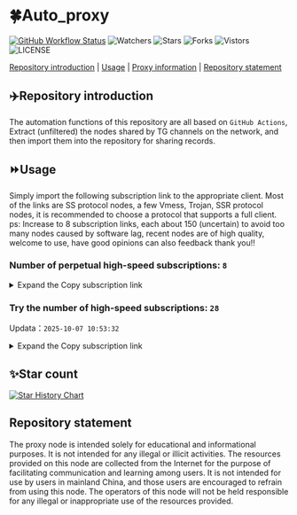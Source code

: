 # 🍀Auto_proxy
[![GitHub Workflow Status](https://img.shields.io/github/actions/workflow/status/PangTouY00/Auto_proxy/main.yml?branch=main)](https://github.com/PangTouY00/Auto_proxy/actions/workflows/main.yml?branch=main) 
![Watchers](https://img.shields.io/github/watchers/w1770946466/Auto_proxy) ![Stars](https://img.shields.io/github/stars/PangTouY00/Auto_proxy) ![Forks](https://img.shields.io/github/forks/w1770946466/Auto_proxy) ![Vistors](https://visitor-badge.laobi.icu/badge?page_id=PangTouY00.Auto_proxy) ![LICENSE](https://img.shields.io/badge/license-CC%20BY--SA%204.0-green.svg)

[Repository introduction](https://github.com/PangTouY00/Auto_proxy#Repositoryintroduction) | [Usage](https://github.com/PangTouY00/Auto_proxy#Usage) | [Proxy information](https://github.com/PangTouY00/Auto_proxy#Proxyinformation) | [Repository statement](https://github.com/PangTouY00/Auto_proxy#Repositorystatement)

## ✈️Repository introduction
The automation functions of this repository are all based on `GitHub Actions`,
Extract (unfiltered) the nodes shared by TG channels on the network, and then import them into the repository for sharing records.

## ⏩Usage
Simply import the following subscription link to the appropriate client. Most of the links are SS protocol nodes, a few Vmess, Trojan, SSR protocol nodes, it is recommended to choose a protocol that supports a full client.
ps: Increase to 8 subscription links, each about 150 (uncertain) to avoid too many nodes caused by software lag, recent nodes are of high quality, welcome to use, have good opinions can also feedback thank you!!

### Number of perpetual high-speed subscriptions: `8`

<details>
  <summary>Expand the Copy subscription link</summary>

  
- [Multiprotocol Base64 encoding](https://raw.githubusercontent.com/PangTouY00/Auto_proxy/main/Long_term_subscription1)
`https://raw.githubusercontent.com/PangTouY00/Auto_proxy/main/Long_term_subscription_num`
`Total number of merge nodes: 284`

- [Multiprotocol Base64 encoding](https://raw.githubusercontent.com/PangTouY00/Auto_proxy/main/Long_term_subscription1)
`https://raw.githubusercontent.com/PangTouY00/Auto_proxy/main/Long_term_subscription1`
`Total number of merge nodes: 36`

- [Multiprotocol Base64 encoding](https://raw.githubusercontent.com/PangTouY00/Auto_proxy/main/Long_term_subscription2)
`https://raw.githubusercontent.com/PangTouY00/Auto_proxy/main/Long_term_subscription2`
`Total number of merge nodes: 36`

- [Multiprotocol Base64 encoding](https://raw.githubusercontent.com/PangTouY00/Auto_proxy/main/Long_term_subscription3)
`https://raw.githubusercontent.com/PangTouY00/Auto_proxy/main/Long_term_subscription3`
`Total number of merge nodes: 36`

- [Multiprotocol Base64 encoding](https://raw.githubusercontent.com/PangTouY00/Auto_proxy/main/Long_term_subscription4)
`https://raw.githubusercontent.com/PangTouY00/Auto_proxy/main/Long_term_subscription4`
`Total number of merge nodes: 36`

- [Multiprotocol Base64 encoding](https://raw.githubusercontent.comPangTouY00/Auto_proxy/main/Long_term_subscription5)
`https://raw.githubusercontent.com/PangTouY00/Auto_proxy/main/Long_term_subscription5`
`Total number of merge nodes: 36`

- [Multiprotocol Base64 encoding](https://raw.githubusercontent.com/PangTouY00/Auto_proxy/main/Long_term_subscription6)
`https://raw.githubusercontent.com/PangTouY00/Auto_proxy/main/Long_term_subscription6`
`Total number of merge nodes: 36`

- [Multiprotocol Base64 encoding](https://raw.githubusercontent.com/PangTouY00/Auto_proxy/main/Long_term_subscription7)
`https://raw.githubusercontent.com/PangTouY00/Auto_proxy/main/Long_term_subscription7`
`Total number of merge nodes: 36`

- [Multiprotocol Base64 encoding](https://raw.githubusercontent.com/PangTouY00/Auto_proxy/main/Long_term_subscription8)
`https://raw.githubusercontent.com/PangTouY00/Auto_proxy/main/Long_term_subscription8`
`Total number of merge nodes: 32`

- [Clash subscription](https://raw.githubusercontent.com/PangTouY00/Auto_proxy/main/Long_term_subscription2.yaml)
`https://raw.githubusercontent.com/PangTouY00/Auto_proxy/main/Long_term_subscription1.yaml`


- [Clash subscription](https://raw.githubusercontent.com/PangTouY00/Auto_proxy/main/Long_term_subscription2.yaml)
`https://raw.githubusercontent.com/PangTouY00/Auto_proxy/main/Long_term_subscription2.yaml`


- [Clash subscription](https://raw.githubusercontent.com/PangTouY00/Auto_proxy/main/Long_term_subscription3.yaml)
`https://raw.githubusercontent.com/PangTouY00/Auto_proxy/main/Long_term_subscription3.yaml`
  
</details>

### Try the number of high-speed subscriptions: `28`
Updata：`2025-10-07 10:53:32`


<details>
  <summary>Expand the Copy subscription link</summary>  







































































































































































































































































































































































































































































































































































































































































































































































































































































































































































































































































































































































































































































































































































































































































































































































































































































































































































































































































































































































































































































































































































































































































































































































































































































































































































































































































































































































































































































































































































































































































































































































































































































































































































































































































































































































































































































































































































































































































































































































































































































































































































































































































































































































































































































































































































































































































































































































































































































































































































































































































































































































































































































































































































































































































































































































































































































































































































































































































































































































































































































































































































































































































































































































































































































































































































































































































































































































































































































































































































































































































































































































































































































































































































































































































































































































































































































































































































































































































































































































































































































































































































































































































































































































































































































































































































































































































































































































































































































































































































































































































































































































































































































































































































































































































































































































































































































































































































































































































































































































































































































































































































































































































































































































































































































































































































































































































































































































































































































































































































































































































































































































































































































































































































































































































































































































































































































































































































































































































































































































































































































































































































































































































































































































































































































































































































































































































































































































































































































































































































































































































































































































































































































































































































































































































































































































































































































































































































































































































































































































































































































































































































































































































































































































































































































































































































































































































































































































































































































































































































































































































































































































































































































































































































































































































































































































































































































































































































































































































































































































































































































































































































































































































































































































































































































































































































































































































































































































































































































































































































































































































































































































































































































































































































































































































































































































































































































































































































































































































































































































































































































































































































































































































































































































































































































































































































































































































































































































































































































































































































































































































































































































































































































































































































































































































































































































































































































































































































































































































































































































































































































































































































































































































































































































































































































































































































































































































































































































































































































































































































































































































































































































































































































































































































































































































































































































































































































































































































































































































































































































































































































































































































































































































































































































































































































































































































































































































































































































































































































































































































































































































































































































































































































































































































































































































































































































































































































































































































































































































































































































































































































































































































































































































































































































































































































































































































































































































































































































































































































































































































































































































































































































































































































































































>Trial subscription：
`https://fs.v2rayse.com/share/20251007/zt79epw5i4.txt`




>Trial subscription：
`https://gods3.dashicn.buzz/api/v1/client/subscribe?token=010d79626cb4d03bb1dac899754b71f9`




>Trial subscription：
`https://www.eeevpn.com/api/v1/client/subscribe?token=4dfe9a7ba7826e7e874efbb806cc9da0`




>Trial subscription：
`https://go.yueyun.de/api/v1/client/subscribe?token=0f9263938a9fdc1c38d63dd5b9d69e4f`




>Trial subscription：
`https://old-v2b.linkedton.com/api/v1/client/subscribe?token=189c9f2a8d8d32bc74b6190377e9f664`




>Trial subscription：
`https://sufujia.top/api/v1/client/subscribe?token=3e324f89384621d01977ccc81984c79c`




>Trial subscription：
`https://slianvpn.com/api/v1/client/subscribe?token=109aff772cf809fa3258d63ccbd6c9fa`




>Trial subscription：
`https://v2s.ip-ddns.com/api/v1/client/subscribe?token=8cbeb0d8d602814bd4bf73563df565b7`




>Trial subscription：
`https://user.ivnz.ir/api/v1/client/subscribe?token=0ac7775b3c971209d9bf5236a6f6c003`




>Trial subscription：
`https://kingfisher.top/api/v1/client/subscribe?token=ccda9fb462d5bffbdf01ba4c19a75a88`




>Trial subscription：
`https://dashuai.us/api/v1/client/subscribe?token=da3486f80b8a6ad9d3b12483a6c54faf`




>Trial subscription：
`https://cfvpn.com/api/v1/client/subscribe?token=7fb058d11c91d96f02c623fd63edf238`




>Trial subscription：
`https://gods2.dashicn.buzz/api/v1/client/subscribe?token=2d147b3f457528d8ffd54f8aefbbd8c4`




>Trial subscription：
`https://proxy.txsb.fun/api/v1/client/subscribe?token=46d45d9ea406452841f895621397a8dd`




>Trial subscription：
`https://qingyun.zybs.eu.org/api/v1/client/subscribe?token=60b61b43c709f24d9cfc8e8bbdd1b92c`




>Trial subscription：
`https://xiaoby.com/api/v1/client/subscribe?token=affa64770171b919735877302aaf347d`




>Trial subscription：
`https://gods1.dashicn.buzz/api/v1/client/subscribe?token=d3b8d9e75296ec5abd1a7bf8b1da2dd2`




>Trial subscription：
`https://cn.newbee.cyou/api/v1/client/subscribe?token=8cb8d174575d0263eb1879d8e37b7bc1`




>Trial subscription：
`https://multiserver.multiserveradelshoop.com/api/v1/client/subscribe?token=4353a65dd4b718beba8aa17e25b9af0b`




>Trial subscription：
`https://dl.vfkum.website/api/v1/client/subscribe?token=9d5669367f2fb600a7755a8487dae7c8`




>Trial subscription：
`https://newbee.cyou/api/v1/client/subscribe?token=22af2d0b6b61f812eecbfb6fbb991ad1`




>Trial subscription：
`https://www.camael.top/api/v1/client/subscribe?token=f86f3cafdda25bc961ac52b61847b005`




>Trial subscription：
`https://tizi8.top/api/v1/client/subscribe?token=3afad380cfece4c95201e19f24223e5d`




>Trial subscription：
`http://107.173.31.17/api/v1/client/subscribe?token=b351a5098797272a6a8c4844adca34f1`




>Trial subscription：
`https://slianvpn.top/api/v1/client/subscribe?token=827ded216369ef9228aa2b27f41ab3a9`




>Trial subscription：
`https://uaplink.com/api/v1/client/subscribe?token=a035bbbe3f422ce9cab232acf300a358`




>Trial subscription：
`https://ylccloud.top/api/v1/client/subscribe?token=88996aa59f70c261ad2f6c268c657f3f`




>Trial subscription：
`https://yywhale.com/api/v1/client/subscribe?token=47adaeebfc4b7c43314023483474f05a`



</details>

## ✨Star count
[![Star History Chart](https://api.star-history.com/svg?repos=PangTouY00/Auto_proxy&type=Date)](https://star-history.com/#w1770946466/Auto_proxy&Date)



## Repository statement
The proxy node is intended solely for educational and informational purposes. It is not intended for any illegal or illicit activities. The resources provided on this node are collected from the Internet for the purpose of facilitating communication and learning among users. It is not intended for use by users in mainland China, and those users are encouraged to refrain from using this node. The operators of this node will not be held responsible for any illegal or inappropriate use of the resources provided.
